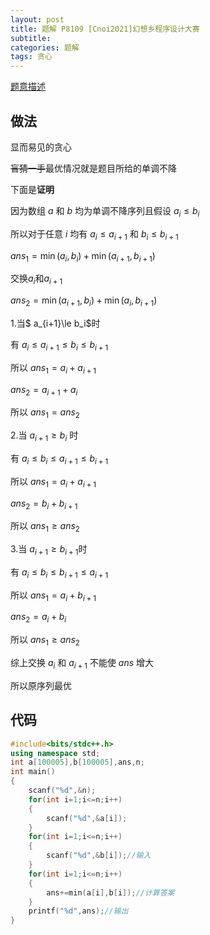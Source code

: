 ```yaml
---
layout: post
title: 题解 P8109 [Cnoi2021]幻想乡程序设计大赛
subtitle: 
categories: 题解
tags: 贪心
---
```


[题意描述](https://www.luogu.com.cn/problem/P8109)

## 做法
显而易见的贪心

~~盲猜一手~~最优情况就是题目所给的单调不降

下面是**证明**

因为数组 $a$ 和 $b$ 均为单调不降序列且假设 $a_i\le b_i$

所以对于任意 $i$ 均有 $a_i\leq a_{i+1}$ 和 $b_i\leq b_{i+1}$

$ans_1=\min(a_i,b_i)+\min(a_{i+1},b_{i+1})$

交换$a_i$和$a_{i+1}$

$ans_2=\min(a_{i+1},b_i)+\min(a_i,b_{i+1})$

1.当$ a_{i+1}\le b_i$时

有 $a_{i}\le a_{i+1}\le b_{i} \le b_{i+1}$

所以 $ans_1=a_i+a_{i+1}$ 

$ans_2=a_{i+1}+a_i$

所以 $ans_1=ans_2$

2.当 $a_{i+1}\ge b_{i}$ 时

有 $a_{i}\le b_{i}\le a_{i+1}\le b_{i+1}$

所以 $ans_1=a_i+a_{i+1}$

$ans_2=b_i+b_{i+1}$

所以 $ans_1\ge ans_2$

3.当 $a_{i+1}\ge b_{i+1}$时

有 $a_{i}\le b_{i}\le b_{i+1} \le a_{i+1}$

所以 $ans_1=a_i+b_{i+1}$

$ans_2=a_i+b_{i}$

所以 $ans_1\ge ans_2$

综上交换 $a_i$ 和 $a_{i+1}$ 不能使 $ans$ 增大

所以原序列最优

## 代码
~~~cpp
#include<bits/stdc++.h>
using namespace std;
int a[100005],b[100005],ans,n;
int main()
{
	scanf("%d",&n);
	for(int i=1;i<=n;i++)
	{
		scanf("%d",&a[i]);
	}
	for(int i=1;i<=n;i++)
	{
		scanf("%d",&b[i]);//输入
	}
	for(int i=1;i<=n;i++)
	{
		ans+=min(a[i],b[i]);//计算答案
	}
	printf("%d",ans);//输出
}

~~~
